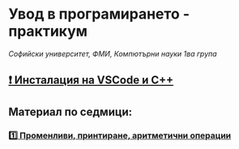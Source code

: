 # Увод в програмирането - практикум
*Софийски университет, ФМИ,*
*Компютърни науки 1ва група*

## [:exclamation: Инсталация на VSCode и C++](https://github.com/tervelgstoyanov/fmi-kn-1-up-2024-2025/blob/main/Utilities/VS%20Code%20setup/InstallationGuide.md)
## Материал по седмици:
### [:one: Променливи, принтиране, аритметични операции](https://github.com/tervelgstoyanov/fmi-kn-1-up-2024-2025/tree/main/Week_0_Intro)


